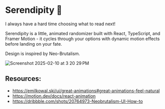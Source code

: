 # Serendipity 🎲

I always have a hard time choosing what to read next!

Serendipity is a little, animated randomizer built with React, TypeScript, and Framer Motion - it cycles through your options with dynamic motion effects before landing on your fate.

Design is inspired by Neo-Brutalism.

![Screenshot 2025-02-10 at 3 20 29 PM](https://github.com/user-attachments/assets/0395233b-a7d6-4fec-a154-71947fc6beb0)


## Resources:

- https://emilkowal.ski/ui/great-animations#great-animations-feel-natural
- https://motion.dev/docs/react-animation
- https://dribbble.com/shots/20764973-Neobrutalism-UI-How-to
